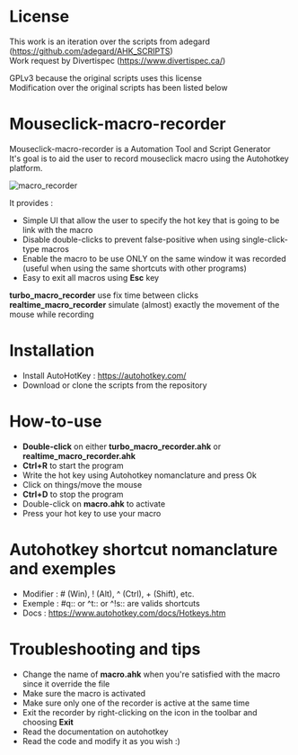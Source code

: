 # License

This work is an iteration over the scripts from adegard (https://github.com/adegard/AHK_SCRIPTS)</br>
Work request by Divertispec (https://www.divertispec.ca/)

GPLv3 because the original scripts uses this license </br>
Modification over the original scripts has been listed below

# Mouseclick-macro-recorder

Mouseclick-macro-recorder is a Automation Tool and Script Generator </br>
It's goal is to aid the user to record mouseclick macro using the Autohotkey platform.

![macro_recorder](https://user-images.githubusercontent.com/18330932/88335401-4389ff00-cd01-11ea-8467-7489b3549dbc.PNG)

It provides :
- Simple UI that allow the user to specify the hot key that is going to be link with the macro
- Disable double-clicks to prevent false-positive when using single-click-type macros
- Enable the macro to be use ONLY on the same window it was recorded (useful when using the same shortcuts with other programs)
- Easy to exit all macros using <b>Esc</b> key

<b>turbo_macro_recorder</b> use fix time between clicks </br>
<b>realtime_macro_recorder</b> simulate (almost) exactly the movement of the mouse while recording

# Installation

- Install AutoHotKey : https://autohotkey.com/
- Download or clone the scripts from the repository

# How-to-use

- <b>Double-click</b> on either <b>turbo_macro_recorder.ahk</b> or <b>realtime_macro_recorder.ahk</b>
- <b>Ctrl+R</b> to start the program
- Write the hot key using Autohotkey nomanclature and press Ok
- Click on things/move the mouse
- <b>Ctrl+D</b> to stop the program
- Double-click on <b>macro.ahk</b> to activate
- Press your hot key to use your macro 

# Autohotkey shortcut nomanclature and exemples

- Modifier : # (Win), ! (Alt), ^ (Ctrl), + (Shift), etc.
- Exemple : #q:: or ^t:: or ^!s:: are valids shortcuts
- Docs : https://www.autohotkey.com/docs/Hotkeys.htm

# Troubleshooting and tips

- Change the name of <b>macro.ahk</b> when you're satisfied with the macro since it override the file
- Make sure the macro is activated
- Make sure only one of the recorder is active at the same time
- Exit the recorder by right-clicking on the icon in the toolbar and choosing <b>Exit</b>
- Read the documentation on autohotkey
- Read the code and modify it as you wish :)
